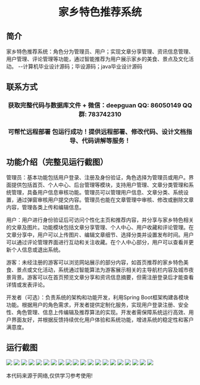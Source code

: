 <p><h1 align="center">家乡特色推荐系统</h1></p>

## 简介
家乡特色推荐系统：角色分为管理员、用户；实现文章分享管理、资讯信息管理、用户管理、评论管理等功能，通过智能推荐为用户展示家乡的美食、景点及文化活动。    --计算机毕业设计源码；毕设源码；java毕业设计源码


## 联系方式
<p><h3 align="center">获取完整代码与数据库文件 + 微信：deepguan QQ: 86050149 QQ群: 783742310</h3></p>
<p><h3 align="center">可帮忙远程部署 包运行成功！提供远程部署、修改代码、设计文档指导、代码讲解等服务！</h3></p>

## 功能介绍（完整见运行截图）
管理员：基本功能包括用户登录、注册及身份验证，角色选择为管理员或用户。界面提供包括首页、个人中心、后台管理等模块，支持用户管理、文章分类管理和系统管理，具备用户信息审核功能。管理员可以管理用户信息、文章分类、系统设置，通过弹窗审核用户提交内容。管理员也能在文章管理中审核、修改或删除文章内容，管理各类上传和编辑信息。

用户：用户进行身份验证后可访问个性化主页和推荐内容，并分享与家乡特色相关的文章及图片。功能模块包括文章分享管理、个人中心、用户收藏和评论管理。在文章分享中，用户可以上传图片、编辑文章细节、选择分类并设置发布时间。用户可以通过评论管理界面进行互动和关注收藏。在个人中心部分，用户可以查看并更新个人信息或退出系统。

游客：未经注册的游客可以浏览网站展示的部分内容，如首页推荐的家乡特色美食、景点或文化活动，系统通过智能算法为游客展示相关的主导航栏内容及城市夜景背景。游客可以在首页预览文章分享和资讯信息摘要，但需注册登录后才能查看详情或发表评论。

开发者（可选）：负责系统的架构和功能开发，利用Spring Boot框架构建各模块功能。根据用户的角色需求，开发者提供定制化服务，实现用户登录注册、安全性、角色管理、信息上传编辑及推荐算法的实现。开发者需保障系统运行高效、用户界面友好，并根据反馈持续优化用户体验和系统功能，增进系统的稳定性和客户满意度。


## 运行截图
![](https://bs-1329754181.cos.ap-shanghai.myqcloud.com/spring/HometownSpecialtyRecommendationSystem/img/001.jpg)
![](https://bs-1329754181.cos.ap-shanghai.myqcloud.com/spring/HometownSpecialtyRecommendationSystem/img/002.jpg)
![](https://bs-1329754181.cos.ap-shanghai.myqcloud.com/spring/HometownSpecialtyRecommendationSystem/img/003.jpg)
![](https://bs-1329754181.cos.ap-shanghai.myqcloud.com/spring/HometownSpecialtyRecommendationSystem/img/004.jpg)
![](https://bs-1329754181.cos.ap-shanghai.myqcloud.com/spring/HometownSpecialtyRecommendationSystem/img/005.jpg)
![](https://bs-1329754181.cos.ap-shanghai.myqcloud.com/spring/HometownSpecialtyRecommendationSystem/img/006.jpg)
![](https://bs-1329754181.cos.ap-shanghai.myqcloud.com/spring/HometownSpecialtyRecommendationSystem/img/007.jpg)
![](https://bs-1329754181.cos.ap-shanghai.myqcloud.com/spring/HometownSpecialtyRecommendationSystem/img/008.jpg)
![](https://bs-1329754181.cos.ap-shanghai.myqcloud.com/spring/HometownSpecialtyRecommendationSystem/img/009.jpg)
![](https://bs-1329754181.cos.ap-shanghai.myqcloud.com/spring/HometownSpecialtyRecommendationSystem/img/010.jpg)
![](https://bs-1329754181.cos.ap-shanghai.myqcloud.com/spring/HometownSpecialtyRecommendationSystem/img/011.jpg)
![](https://bs-1329754181.cos.ap-shanghai.myqcloud.com/spring/HometownSpecialtyRecommendationSystem/img/012.jpg)
![](https://bs-1329754181.cos.ap-shanghai.myqcloud.com/spring/HometownSpecialtyRecommendationSystem/img/013.jpg)
![](https://bs-1329754181.cos.ap-shanghai.myqcloud.com/spring/HometownSpecialtyRecommendationSystem/img/014.jpg)
![](https://bs-1329754181.cos.ap-shanghai.myqcloud.com/spring/HometownSpecialtyRecommendationSystem/img/015.jpg)
![](https://bs-1329754181.cos.ap-shanghai.myqcloud.com/spring/HometownSpecialtyRecommendationSystem/img/016.jpg)
![](https://bs-1329754181.cos.ap-shanghai.myqcloud.com/spring/HometownSpecialtyRecommendationSystem/img/017.jpg)
![](https://bs-1329754181.cos.ap-shanghai.myqcloud.com/spring/HometownSpecialtyRecommendationSystem/img/018.jpg)
![](https://bs-1329754181.cos.ap-shanghai.myqcloud.com/spring/HometownSpecialtyRecommendationSystem/img/019.jpg)
![](https://bs-1329754181.cos.ap-shanghai.myqcloud.com/spring/HometownSpecialtyRecommendationSystem/img/020.jpg)

<p>本代码来源于网络,仅供学习参考使用!</p>
